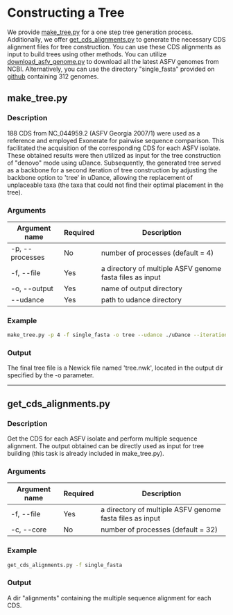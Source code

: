 # Constructing a Tree
We provide [make_tree.py](#make_treepy) for a one step tree generation process. Additionally, we offer [get_cds_alignments.py](#get_cds_alignmentspy) to generate the necessary CDS alignment files for tree construction. You can use these CDS alignments as input to build trees using other methods. You can utilize [download_asfv_genome.py](../assembly/#download_asfv_genomepy) to download all the latest ASFV genomes from NCBI. Alternatively, you can use the directory "single_fasta" provided on [github](https://github.com/nimua/single_fasta.git) containing 312 genomes.
## make_tree.py
### Description
188 CDS from NC_044959.2 (ASFV Georgia 2007/1) were used as a reference and employed Exonerate for pairwise sequence comparison. This facilitated the acquisition of the corresponding CDS for each ASFV isolate. These obtained results were then utilized as input for the tree construction of "denovo" mode using uDance. Subsequently, the generated tree served as a backbone for a second iteration of tree construction by adjusting the backbone option to 'tree' in uDance, allowing the replacement of unplaceable taxa (the taxa that could not find their optimal placement in the tree).
### Arguments
| Argument name	  | Required | Description |
| --------------  | ----- | -------- |
| -p, --processes |  No  | number of processes (default = 4)   |
| -f,	--file   |  Yes  | a directory of multiple ASFV genome fasta files as input |
| -o, --output   |  Yes  | name of output directory  |
| --udance     |  Yes  | path to udance directory  |

### Example
```bash
make_tree.py -p 4 -f single_fasta -o tree --udance ./uDance --iteration
```
### Output
The final tree file is a Newick file named 'tree.nwk', located in the output dir specified by the -o parameter.

------------------------------------
## get_cds_alignments.py
### Description
Get the CDS for each ASFV isolate and perform multiple sequence alignment. The output obtained can be directly used as input for tree building (this task is already included in make_tree.py).
### Arguments
| Argument name	  | Required | Description |
| --------------  | ----- | -------- |
| -f,	--file   |  Yes  | a directory of multiple ASFV genome fasta files as input |
| -c, --core |  No  | number of processes (default = 32)   |

### Example
```bash
get_cds_alignments.py -f single_fasta
```
### Output
A dir "alignments" containing the multiple sequence alignment for each CDS.


